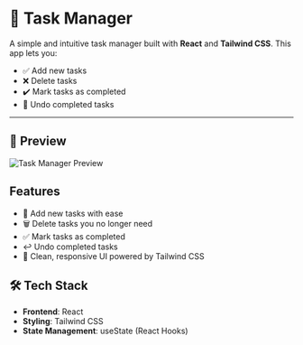 # 📝 Task Manager

A simple and intuitive task manager built with **React** and **Tailwind CSS**. This app lets you:

- ✅ Add new tasks
- ❌ Delete tasks
- ✔️ Mark tasks as completed
- 🔄 Undo completed tasks

---

## 📸 Preview

![Task Manager Preview](link-to-screenshot-or-gif-if-available)

## Features

- 📌 Add new tasks with ease
- 🗑️ Delete tasks you no longer need
- ✅ Mark tasks as completed
- ↩️ Undo completed tasks
- 🎨 Clean, responsive UI powered by Tailwind CSS


## 🛠️ Tech Stack

- **Frontend**: React
- **Styling**: Tailwind CSS
- **State Management**: useState (React Hooks)


